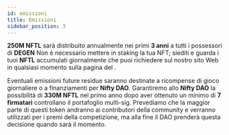 ```yaml
---
id: emissioni
title: Emissioni
sidebar_position: 3
---
```


**250M NFTL** sarà distribuito annualmente nei primi **3 anni** a tutti i possessori di **DEGEN** Non è necessario mettere in staking la tua NFT; siediti e guarda i tuoi **NFTL** accumulati giornalmente che puoi richiedere sul nostro sito Web in qualsiasi momento sulla pagina del [](https://nifty-league.com/wallet).

Eventuali emissioni future residue saranno destinate a ricompense di gioco giornaliere o a finanziamenti per **Nifty DAO**. Garantiremo allo **Nifty DAO** la possibilità di **330M NFTL** nel primo anno dopo aver ottenuto un minimo di **7 firmatari** controllano il portafoglio multi-sig. Prevediamo che la maggior parte di questi token andranno ai contributori della community e verranno utilizzati per i premi della competizione, ma alla fine il DAO prenderà questa decisione quando sarà il momento.
